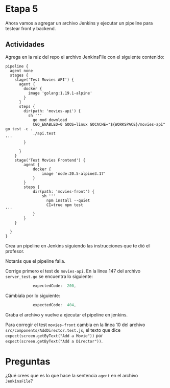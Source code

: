 # Etapa 5

Ahora vamos a agregar un archivo Jenkins y ejecutar un pipeline para testear front y backend.

## Actividades

Agrega en la raiz del repo el archivo JenkinsFile con el siguiente contenido:

```
pipeline {
  agent none
  stages {
    stage('Test Movies API') {
      agent {
        docker {
          image 'golang:1.19.1-alpine'
        }
      }
      steps {
        dir(path: 'movies-api') {
          sh '''
            go mod download
            CGO_ENABLED=0 GOOS=linux GOCACHE="${WORKSPACE}/movies-api" go test -c .
            ./api.test
'''
        }

      }
    }
    stage('Test Movies Frontend') {
        agent {
            docker {
                image 'node:20.5-alpine3.17'
            }
        }
        steps {
            dir(path: 'movies-front') {
                sh '''
                  npm install --quiet
                  CI=true npm test
'''
            }
        }
    }

  }
}
```

Crea un pipeline en Jenkins siguiendo las instrucciones que te dió el profesor.

Notarás que el pipeline falla. 

Corrige primero el test de `movies-api`. En la linea 147 del archivo `server_test.go` se encuentra lo siguiente:


```go
			expectedCode:  200,
```

Cámbiala por lo siguiente:

```go
			expectedCode:  404,
```


Graba el archivo y vuelve a ejecutar el pipeline en jenkins.


Para corregir el test `movies-front` cambia en la línea 10 del archivo `src/components/AddDirector.test.js`, el texto que dice `expect(screen.getByText("Add a Movie"))` por  `expect(screen.getByText("Add a Director"))`.


# Preguntas

¿Qué crees que es lo que hace la sentencia `agent` en el archivo `JenkinsFile`?

